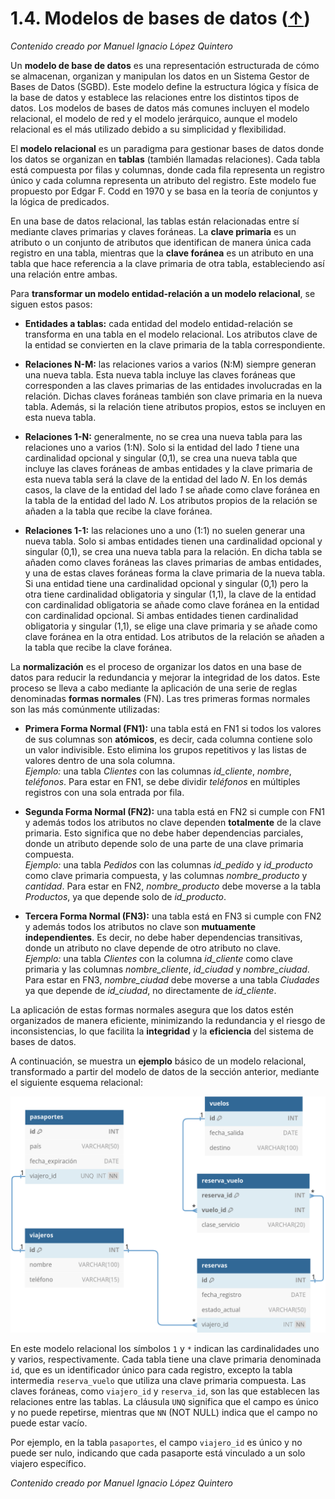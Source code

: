 # 1.4. Modelos de bases de datos ([↑](README.md))

_Contenido creado por Manuel Ignacio López Quintero_

Un **modelo de base de datos** es una representación estructurada de cómo se almacenan, organizan y manipulan los datos en un Sistema Gestor de Bases de Datos (SGBD). Este modelo define la estructura lógica y física de la base de datos y establece las relaciones entre los distintos tipos de datos. Los modelos de bases de datos más comunes incluyen el modelo relacional, el modelo de red y el modelo jerárquico, aunque el modelo relacional es el más utilizado debido a su simplicidad y flexibilidad.

El **modelo relacional** es un paradigma para gestionar bases de datos donde los datos se organizan en **tablas** (también llamadas relaciones). Cada tabla está compuesta por filas y columnas, donde cada fila representa un registro único y cada columna representa un atributo del registro. Este modelo fue propuesto por Edgar F. Codd en 1970 y se basa en la teoría de conjuntos y la lógica de predicados.

En una base de datos relacional, las tablas están relacionadas entre sí mediante claves primarias y claves foráneas. La **clave primaria** es un atributo o un conjunto de atributos que identifican de manera única cada registro en una tabla, mientras que la **clave foránea** es un atributo en una tabla que hace referencia a la clave primaria de otra tabla, estableciendo así una relación entre ambas.

Para **transformar un modelo entidad-relación a un modelo relacional**, se siguen estos pasos:

- **Entidades a tablas:** cada entidad del modelo entidad-relación se transforma en una tabla en el modelo relacional. Los atributos clave de la entidad se convierten en la clave primaria de la tabla correspondiente.  

- **Relaciones N-M:** las relaciones varios a varios (N:M) siempre generan una nueva tabla. Esta nueva tabla incluye las claves foráneas que corresponden a las claves primarias de las entidades involucradas en la relación. Dichas claves foráneas también son clave primaria en la nueva tabla. Además, si la relación tiene atributos propios, estos se incluyen en esta nueva tabla.  

- **Relaciones 1-N:** generalmente, no se crea una nueva tabla para las relaciones uno a varios (1:N). Solo si la entidad del lado *1* tiene una cardinalidad opcional y singular (0,1), se crea una nueva tabla que incluye las claves foráneas de ambas entidades y la clave primaria de esta nueva tabla será la clave de la entidad del lado *N*. En los demás casos, la clave de la entidad del lado *1* se añade como clave foránea en la tabla de la entidad del lado *N*. Los atributos propios de la relación se añaden a la tabla que recibe la clave foránea.  

- **Relaciones 1-1:** las relaciones uno a uno (1:1) no suelen generar una nueva tabla. Solo si ambas entidades tienen una cardinalidad opcional y singular (0,1), se crea una nueva tabla para la relación. En dicha tabla se añaden como claves foráneas las claves primarias de ambas entidades, y una de estas claves foráneas forma la clave primaria de la nueva tabla. Si una entidad tiene una cardinalidad opcional y singular (0,1) pero la otra tiene cardinalidad obligatoria y singular (1,1), la clave de la entidad con cardinalidad obligatoria se añade como clave foránea en la entidad con cardinalidad opcional. Si ambas entidades tienen cardinalidad obligatoria y singular (1,1), se elige una clave primaria y se añade como clave foránea en la otra entidad. Los atributos de la relación se añaden a la tabla que recibe la clave foránea.  

La **normalización** es el proceso de organizar los datos en una base de datos para reducir la redundancia y mejorar la integridad de los datos. Este proceso se lleva a cabo mediante la aplicación de una serie de reglas denominadas **formas normales** (FN). Las tres primeras formas normales son las más comúnmente utilizadas:

- **Primera Forma Normal (FN1):** una tabla está en FN1 si todos los valores de sus columnas son **atómicos**, es decir, cada columna contiene solo un valor indivisible. Esto elimina los grupos repetitivos y las listas de valores dentro de una sola columna.  
  *Ejemplo:* una tabla *Clientes* con las columnas *id_cliente*, *nombre*, *teléfonos*. Para estar en FN1, se debe dividir *teléfonos* en múltiples registros con una sola entrada por fila.  

- **Segunda Forma Normal (FN2):** una tabla está en FN2 si cumple con FN1 y además todos los atributos no clave dependen **totalmente** de la clave primaria. Esto significa que no debe haber dependencias parciales, donde un atributo depende solo de una parte de una clave primaria compuesta.  
  *Ejemplo:* una tabla *Pedidos* con las columnas *id_pedido* y *id_producto* como clave primaria compuesta, y las columnas *nombre_producto* y *cantidad*. Para estar en FN2, *nombre_producto* debe moverse a la tabla *Productos*, ya que depende solo de *id_producto*.  

- **Tercera Forma Normal (FN3):** una tabla está en FN3 si cumple con FN2 y además todos los atributos no clave son **mutuamente independientes**. Es decir, no debe haber dependencias transitivas, donde un atributo no clave depende de otro atributo no clave.  
  *Ejemplo:* una tabla *Clientes* con la columna *id_cliente* como clave primaria y las columnas *nombre_cliente*, *id_ciudad* y *nombre_ciudad*. Para estar en FN3, *nombre_ciudad* debe moverse a una tabla *Ciudades* ya que depende de *id_ciudad*, no directamente de *id_cliente*.  

La aplicación de estas formas normales asegura que los datos estén organizados de manera eficiente, minimizando la redundancia y el riesgo de inconsistencias, lo que facilita la **integridad** y la **eficiencia** del sistema de bases de datos.

A continuación, se muestra un **ejemplo** básico de un modelo relacional, transformado a partir del modelo de datos de la sección anterior, mediante el siguiente esquema relacional:

![Esquema relacional de ejemplo sobre reservas de vuelo](1.4a.png "Esquema relacional de ejemplo sobre reservas de vuelo")  

En este modelo relacional los símbolos `1` y `*` indican las cardinalidades uno y varios, respectivamente. Cada tabla tiene una clave primaria denominada `id`, que es un identificador único para cada registro, excepto la tabla intermedia `reserva_vuelo` que utiliza una clave primaria compuesta. Las claves foráneas, como `viajero_id` y `reserva_id`, son las que establecen las relaciones entre las tablas. La cláusula `UNQ` significa que el campo es único y no puede repetirse, mientras que `NN` (NOT NULL) indica que el campo no puede estar vacío.  

Por ejemplo, en la tabla `pasaportes`, el campo `viajero_id` es único y no puede ser nulo, indicando que cada pasaporte está vinculado a un solo viajero específico.

_Contenido creado por Manuel Ignacio López Quintero_
